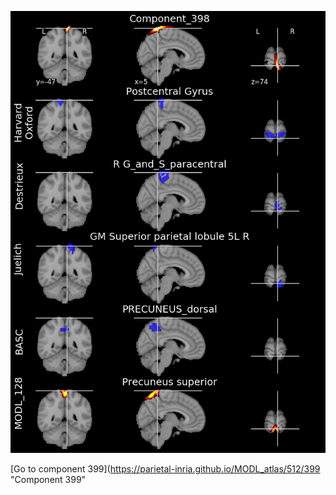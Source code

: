 


![398](preliminary/398.jpg "Component 398")

[Go to component 399](https://parietal-inria.github.io/MODL_atlas/512/399 "Component 399"